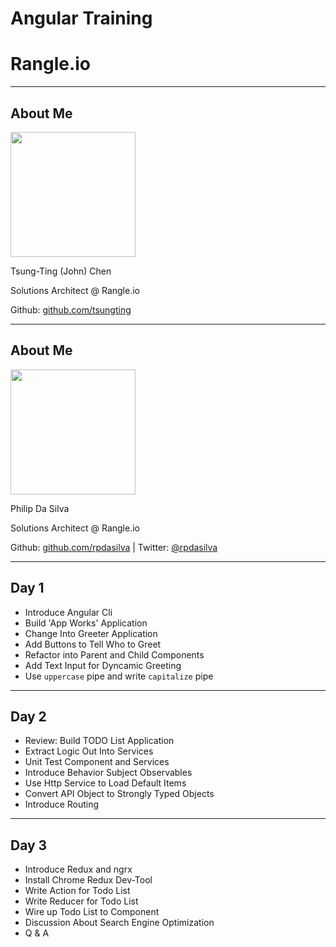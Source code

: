 # Angular Training

# Rangle.io

---

## About Me

<img src="content/images/john_chen.jpg" height="200px"></img>

Tsung-Ting (John) Chen

Solutions Architect @ Rangle.io

Github: [github.com/tsungting](https://github.com/tsungting)

---

## About Me

<img src="content/images/philip_dasilva.png" height="200px"></img>

Philip Da Silva

Solutions Architect @ Rangle.io

Github: [github.com/rpdasilva](https://github.com/rpdasilva) |
Twitter: [@rpdasilva](https://twitter.com/rpdasilva)

---

## Day 1

- Introduce Angular Cli
- Build 'App Works' Application
- Change Into Greeter Application
- Add Buttons to Tell Who to Greet
- Refactor into Parent and Child Components
- Add Text Input for Dyncamic Greeting
- Use `uppercase` pipe and write `capitalize` pipe

---

## Day 2

- Review: Build TODO List Application
- Extract Logic Out Into Services
- Unit Test Component and Services
- Introduce Behavior Subject Observables
- Use Http Service to Load Default Items
- Convert API Object to Strongly Typed Objects
- Introduce Routing

---

## Day 3

- Introduce Redux and ngrx
- Install Chrome Redux Dev-Tool
- Write Action for Todo List
- Write Reducer for Todo List
- Wire up Todo List to Component
- Discussion About Search Engine Optimization
- Q & A